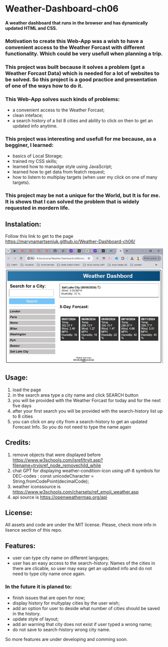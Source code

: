 # Weather-Dashboard-ch06
#### A weather dashboard that runs in the browser and has dynamically updated HTML and CSS.

### Motivation to create this Web-App was a wish to have a convenient access to the Weather Forcast with different functionality. Which could be very usefull when planning a trip.

### This project was built because it solves a problem (get a Weather Forcast Data) which is needed for a lot of websites to be solved. So this project is a good practice and presentation of one of the ways how to do it.

### This Web-App solves such kinds of problems:
- a convenient access to the Weather Forcast;
- clean inteface;
- a search history of a list 8 cities and ability to click on then to get an updated info anytime.

### This project was interesting and usefull for me because, as a begginer, I learned:
- basics of Local Storage;
- trained my CSS skills;
- learned how to manadge style using JavaScript;
- learned how to get data from featch request;
- how to listern to multiplay targets (when user my click on one of many targets).
  
### This project may be not a unique for the World, but It is for me. It is shows that I can solved the problem that is widely requested in mordern life. 

## Instalation:
Follow this link to get to the page https://marynamartseniuk.github.io/Weather-Dashboard-ch06/

![WebPage as it looks like](https://github.com/MarynaMartseniuk/Weather-Dashboard-ch06/blob/main/assets/page-with-data-bug.jpg)

## Usage:

1. load the page
2. in the search area type a city name and click SEARCH button
3. you will be provided with the Weather Forcast for today and for the next five days
4. after your first search you will be provided with the search-history list up to 8 cities
5. you can click on any city from a search-history to get an updated Forecast Info. So you do not need to type the name again

## Credits:
1. remove objects that were displayed before https://www.w3schools.com/jsref/tryit.asp?filename=tryjsref_node_removechild_while
2. chat GPT for displaying weather-condition-icon using utf-8 symbols for DEC-codes : const unicodeCharacter = String.fromCodePoint(decimalCode);
3. weather iconssource is https://www.w3schools.com/charsets/ref_emoji_weather.asp
4. api source is https://openweathermap.org/api

## License: 
All assets and code are under the MIT license.
Please, check more info in lisence section of this repo.

## Features:
- user can type city name on different languges;
- user has an easy access to the search-history. Names of the cities in there are clicable, so user may easy get an updated info and do not need to type city name once again.

### In the future it is planed to:
- finish issues that are open for now;
- display history for multyplay cities by the user wish;
- add an option for user to deside what number of cities should be saved in the history.
- update style of layout;
- add an warning that city does not exist if user typed a wrong name;
- do not save to search-history wrong city name.

So more features are under developing and comming soon.



